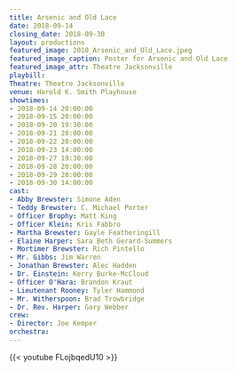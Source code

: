 ```yaml
---
title: Arsenic and Old Lace
date: 2018-09-14
closing_date: 2018-09-30
layout: productions
featured_image: 2018_Arsenic_and_Old_Lace.jpeg
featured_image_caption: Poster for Arsenic and Old Lace
featured_image_attr: Theatre Jacksonville
playbill:
Theatre: Theatre Jacksonville
venue: Harold K. Smith Playhouse
showtimes:
- 2018-09-14 20:00:00
- 2018-09-15 20:00:00
- 2018-09-20 19:30:00
- 2018-09-21 20:00:00
- 2018-09-22 20:00:00
- 2018-09-23 14:00:00
- 2018-09-27 19:30:00
- 2018-09-28 20:00:00
- 2018-09-29 20:00:00
- 2018-09-30 14:00:00
cast:
- Abby Brewster: Simone Aden
- Teddy Brewster: C. Michael Porter
- Officer Brophy: Matt King
- Officer Klein: Kris Fabbro
- Martha Brewster: Gayle Featheringill
- Elaine Harper: Sara Beth Gerard-Summers
- Mortimer Brewster: Rich Pintello
- Mr. Gibbs: Jim Warren
- Jonathan Brewster: Alec Hadden
- Dr. Einstein: Kerry Burke-McCloud
- Officer O'Hara: Brandon Kraut
- Lieutenant Rooney: Tyler Hammond
- Mr. Witherspoon: Brad Trowbridge
- Dr. Rev. Harper: Gary Webber
crew:
- Director: Joe Kemper
orchestra:
---
```

{{< youtube FLojbqedU10 >}}